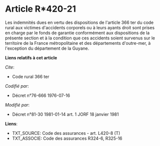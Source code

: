 # Article R*420-21

Les indemnités dues en vertu des dispositions de l'article 366 ter du code rural aux victimes d'accidents corporels ou à
leurs ayants droit sont prises en charge par le fonds de garantie conformément aux dispositions de la présente section et à
la condition que ces accidents soient survenus sur le territoire de la France métropolitaine et des départements d'outre-mer,
à l'exception du département de la Guyane.

**Liens relatifs à cet article**

_Cite_:

  - Code rural 366 ter

_Codifié par_:

  - Décret n°76-666 1976-07-16

_Modifié par_:

  - Décret n°81-30 1981-01-14 art. 1 JORF 18 janvier 1981

**Liens**:

  - TXT_SOURCE: Code des assurances - art. L420-8 (T)
  - TXT_ASSOCIE: Code des assurances R324-6, R325-16
